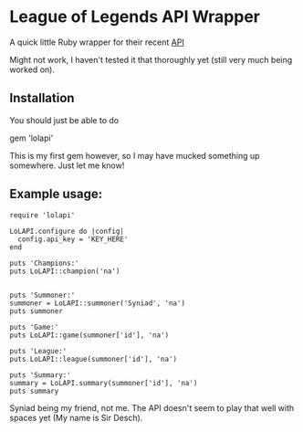 # League of Legends API Wrapper

A quick little Ruby wrapper for their recent [API](https://developer.riotgames.com)

Might not work, I haven't tested it that thoroughly yet (still very much being worked on).

## Installation

You should just be able to do

  gem 'lolapi'

This is my first gem however, so I may have mucked something up somewhere. Just let me know!

## Example usage:

	require 'lolapi'

	LoLAPI.configure do |config|
	  config.api_key = 'KEY_HERE'
	end

	puts 'Champions:'
	puts LoLAPI::champion('na')


	puts 'Summoner:'
	summoner = LoLAPI::summoner('Syniad', 'na')
	puts summoner

	puts 'Game:'
	puts LoLAPI::game(summoner['id'], 'na')

	puts 'League:'
	puts LoLAPI::league(summoner['id'], 'na')

	puts 'Summary:'
	summary = LoLAPI.summary(summoner['id'], 'na')
	puts summary


Syniad being my friend, not me. The API doesn't seem to play that well with spaces yet (My name is Sir Desch).
